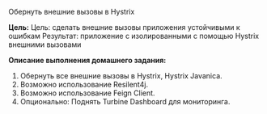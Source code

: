 Обернуть внешние вызовы в Hystrix

**Цель:**
Цель: сделать внешние вызовы приложения устойчивыми к ошибкам
Результат: приложение с изолированными с помощью Hystrix внешними вызовами


**Описание выполнения домашнего задания:**

1. Обернуть все внешние вызовы в Hystrix, Hystrix Javanica.
2. Возможно использование Resilent4j.
3. Возможно использование Feign Client.
4. Опционально: Поднять Turbine Dashboard для мониторинга.
